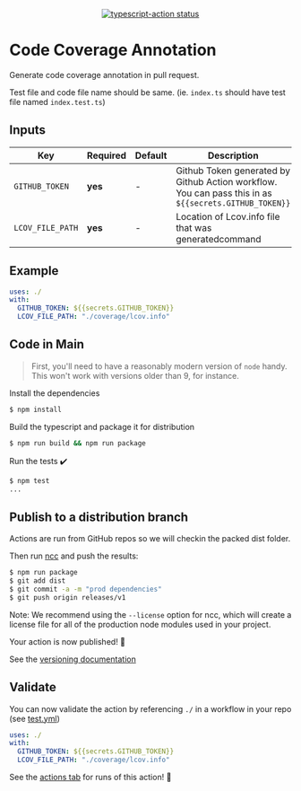 <p align="center">
  <a href="https://github.com/actions/typescript-action/actions"><img alt="typescript-action status" src="https://github.com/actions/typescript-action/workflows/build-test/badge.svg"></a>
</p>

# Code Coverage Annotation 

Generate code coverage annotation in pull request.

Test file and code file name should be same. (ie. `index.ts` should have test file named `index.test.ts`)


## Inputs


| Key              | Required | Default | Description                                                                                           |
| ---------------- | -------- | ------- | ----------------------------------------------------------------------------------------------------- |
| `GITHUB_TOKEN`   | **yes**  | -       | Github Token generated by Github Action workflow. You can pass this in as `${{secrets.GITHUB_TOKEN}}` |
| `LCOV_FILE_PATH` | **yes**  | -       | Location of Lcov.info file that was generatedcommand                                                  |

## Example
```yaml
uses: ./
with:
  GITHUB_TOKEN: ${{secrets.GITHUB_TOKEN}}
  LCOV_FILE_PATH: "./coverage/lcov.info"
```

## Code in Main

> First, you'll need to have a reasonably modern version of `node` handy. This won't work with versions older than 9, for instance.

Install the dependencies  
```bash
$ npm install
```

Build the typescript and package it for distribution
```bash
$ npm run build && npm run package
```

Run the tests :heavy_check_mark:  
```bash
$ npm test
...
```


## Publish to a distribution branch

Actions are run from GitHub repos so we will checkin the packed dist folder. 

Then run [ncc](https://github.com/zeit/ncc) and push the results:
```bash
$ npm run package
$ git add dist
$ git commit -a -m "prod dependencies"
$ git push origin releases/v1
```

Note: We recommend using the `--license` option for ncc, which will create a license file for all of the production node modules used in your project.

Your action is now published! :rocket: 

See the [versioning documentation](https://github.com/actions/toolkit/blob/master/docs/action-versioning.md)

## Validate

You can now validate the action by referencing `./` in a workflow in your repo (see [test.yml](.github/workflows/test.yml))

```yaml
uses: ./
with:
  GITHUB_TOKEN: ${{secrets.GITHUB_TOKEN}}
  LCOV_FILE_PATH: "./coverage/lcov.info"
```

See the [actions tab](https://github.com/actions/typescript-action/actions) for runs of this action! :rocket:
